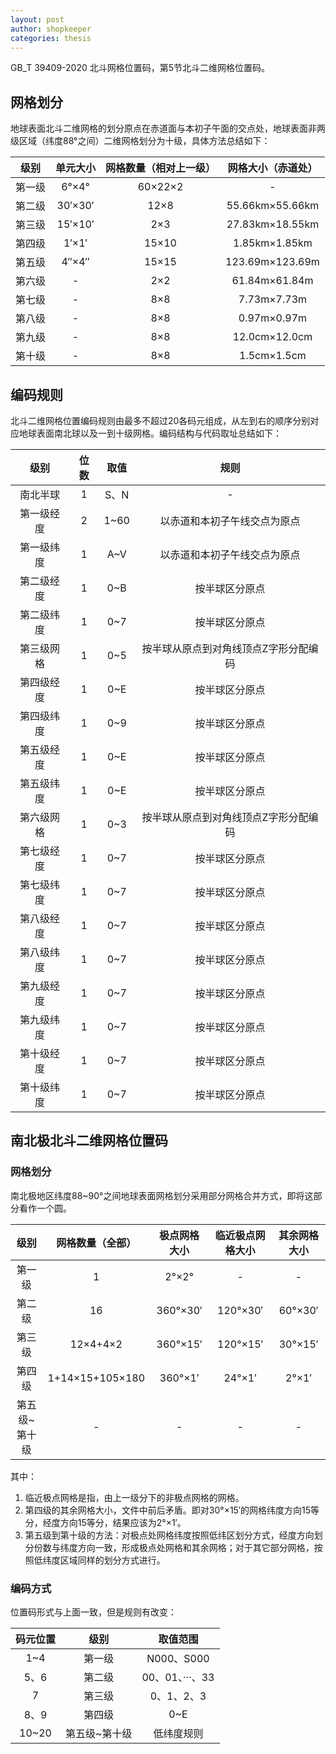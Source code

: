 ```yaml
---
layout: post
author: shopkeeper
categories: thesis
---
```


GB_T 39409-2020 北斗网格位置码，第5节北斗二维网格位置码。

## 网格划分

地球表面北斗二维网格的划分原点在赤道面与本初子午面的交点处，地球表面非两级区域（纬度88°之间）二维网格划分为十级，具体方法总结如下：

  | 级别 | 单元大小 | 网格数量（相对上一级） | 网格大小（赤道处）
  | :---: | :---: | :---: | :---: |
  | 第一级 | 6°×4° | 60×22×2 | - |
  | 第二级 | 30′×30′ | 12×8 | 55.66km×55.66km |
  | 第三级 | 15′×10′ | 2×3 | 27.83km×18.55km |
  | 第四级 | 1′×1′ | 15×10 | 1.85km×1.85km |
  | 第五级 | 4″×4″ | 15×15 | 123.69m×123.69m |
  | 第六级 | - | 2×2 | 61.84m×61.84m |
  | 第七级 | - | 8×8 | 7.73m×7.73m |
  | 第八级 | - | 8×8 | 0.97m×0.97m |
  | 第九级 | - | 8×8 | 12.0cm×12.0cm |
  | 第十级 | - | 8×8 | 1.5cm×1.5cm |

## 编码规则

北斗二维网格位置编码规则由最多不超过20各码元组成，从左到右的顺序分别对应地球表面南北球以及一到十级网格。编码结构与代码取址总结如下：

  | 级别 | 位数 | 取值 | 规则 |
  | :---: | :---: | :---: | :---: |
  | 南北半球 | 1 | S、N | - |
  | 第一级经度 | 2 | 1~60 | 以赤道和本初子午线交点为原点 |
  | 第一级纬度 | 1 | A~V | 以赤道和本初子午线交点为原点 |
  | 第二级经度 | 1 | 0~B | 按半球区分原点 |
  | 第二级纬度 | 1 | 0~7 | 按半球区分原点 |
  | 第三级网格 | 1 | 0~5 | 按半球从原点到对角线顶点Z字形分配编码 |
  | 第四级经度 | 1 | 0~E | 按半球区分原点 |
  | 第四级纬度 | 1 | 0~9 | 按半球区分原点 |
  | 第五级经度 | 1 | 0~E | 按半球区分原点 |
  | 第五级纬度 | 1 | 0~E | 按半球区分原点 |
  | 第六级网格 | 1 | 0~3 | 按半球从原点到对角线顶点Z字形分配编码 |
  | 第七级经度 | 1 | 0~7 | 按半球区分原点 |
  | 第七级纬度 | 1 | 0~7 | 按半球区分原点 |
  | 第八级经度 | 1 | 0~7 | 按半球区分原点 |
  | 第八级纬度 | 1 | 0~7 | 按半球区分原点 |
  | 第九级经度 | 1 | 0~7 | 按半球区分原点 |
  | 第九级纬度 | 1 | 0~7 | 按半球区分原点 |
  | 第十级经度 | 1 | 0~7 | 按半球区分原点 |
  | 第十级纬度 | 1 | 0~7 | 按半球区分原点 |

## 南北极北斗二维网格位置码

### 网格划分

南北极地区纬度88~90°之间地球表面网格划分采用部分网格合并方式，即将这部分看作一个圆。

  | 级别 | 网格数量（全部） | 极点网格大小 | 临近极点网格大小 | 其余网格大小 |
  | :---: | :---: | :---: | :---: | :---: |
  | 第一级 | 1 | 2°×2° | - | - |
  | 第二级 | 16 | 360°×30′ | 120°×30′ | 60°×30′ |
  | 第三级 | 12×4+4×2 | 360°×15′ | 120°×15′ | 30°×15′ |
  | 第四级 | 1+14×15+105×180 | 360°×1′ | 24°×1′ | 2°×1′
  | 第五级~第十级 | - | - | - | - |

  其中：
  1. 临近极点网格是指，由上一级分下的非极点网格的网格。
  2. 第四级的其余网格大小，文件中前后矛盾。即对30°×15′的网格纬度方向15等分，经度方向15等分，结果应该为2°×1′。
  3. 第五级到第十级的方法：对极点处网格纬度按照低纬区划分方式，经度方向划分份数与纬度方向一致，形成极点处网格和其余网格；对于其它部分网格，按照低纬度区域同样的划分方式进行。

  ### 编码方式

  位置码形式与上面一致，但是规则有改变：

  | 码元位置 | 级别 | 取值范围 |
  | :-: | :-: | :-: |
  | 1~4 | 第一级 | N000、S000 |
  | 5、6 | 第二级 | 00、01、···、33 |
  | 7 | 第三级 | 0、1、2、3 |
  | 8、9 | 第四级 | 0~E |
  | 10~20 | 第五级~第十级 | 低纬度规则 |